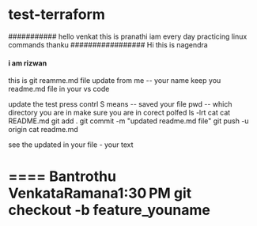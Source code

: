 # test-terraform
###########
hello venkat this is pranathi
iam every day practicing linux commands
thanku
#################
Hi this is nagendra 
#### i am rizwan ####
this is git reamme.md file update from me -- your name
keep you readme.md file in your vs code

update  the test
press contrl S  means -- saved your file
pwd -- which directory you are in make sure you are in corect polfed 
ls -lrt
cat  <filename>
cat README.md
git add .
git commit -m "updated readme.md file"
git push -u origin  <Banrchname>
cat readme.md 

see the updated in your file  - your text 

====
Bantrothu VenkataRamana1:30 PM
git checkout -b feature_youname
=